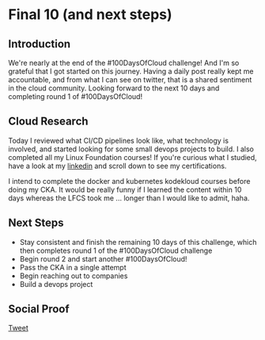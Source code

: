 
# Final 10 (and next steps)

## Introduction

We're nearly at the end of the #100DaysOfCloud challenge! And I'm so grateful that I got started on this journey. Having a daily post really kept me accountable, and from what I can see on twitter, that is a shared sentiment in the cloud community. Looking forward to the next 10 days and completing round 1 of #100DaysOfCloud!

## Cloud Research

Today I reviewed what CI/CD pipelines look like, what technology is involved, and started looking for some small devops projects to build. I also completed all my Linux Foundation courses! If you're curious what I studied, have a look at my [linkedin](https://www.linkedin.com/in/steven-aranibar/) and scroll down to see my certifications. 

I intend to complete the docker and kubernetes kodekloud courses before doing my CKA. It would be really funny if I learned the content within 10 days whereas the LFCS took me ... longer than I would like to admit, haha. 

## Next Steps

- Stay consistent and finish the remaining 10 days of this challenge, which then completes round 1 of the #100DaysOfCloud challenge
- Begin round 2 and start another #100DaysOfCloud!
- Pass the CKA in a single attempt
- Begin reaching out to companies
- Build a devops project

## Social Proof

[Tweet](https://twitter.com/lrnallday/status/1326842378112684037)
